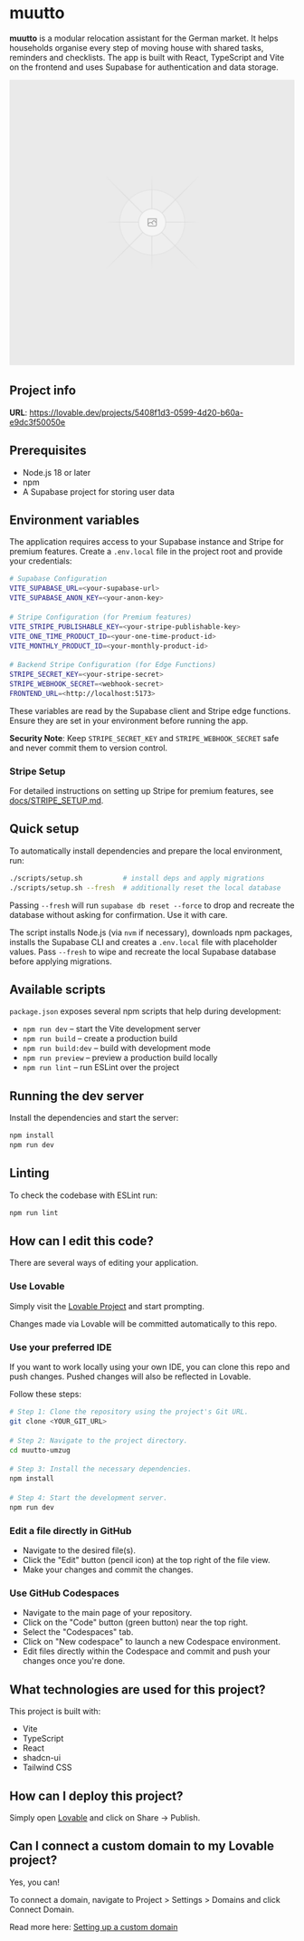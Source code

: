 # muutto

**muutto** is a modular relocation assistant for the German market. It helps households organise every step of moving house with shared tasks, reminders and checklists. The app is built with React, TypeScript and Vite on the frontend and uses Supabase for authentication and data storage.

![Navigation overview](public/placeholder.svg)

## Project info

**URL**: https://lovable.dev/projects/5408f1d3-0599-4d20-b60a-e9dc3f50050e

## Prerequisites

- Node.js 18 or later
- npm
- A Supabase project for storing user data

## Environment variables

The application requires access to your Supabase instance and Stripe for premium features. Create a `.env.local` file in the project root and provide your credentials:

```bash
# Supabase Configuration
VITE_SUPABASE_URL=<your-supabase-url>
VITE_SUPABASE_ANON_KEY=<your-anon-key>

# Stripe Configuration (for Premium features)
VITE_STRIPE_PUBLISHABLE_KEY=<your-stripe-publishable-key>
VITE_ONE_TIME_PRODUCT_ID=<your-one-time-product-id>
VITE_MONTHLY_PRODUCT_ID=<your-monthly-product-id>

# Backend Stripe Configuration (for Edge Functions)
STRIPE_SECRET_KEY=<your-stripe-secret>
STRIPE_WEBHOOK_SECRET=<webhook-secret>
FRONTEND_URL=<http://localhost:5173>
```

These variables are read by the Supabase client and Stripe edge functions. Ensure they are set in your environment before running the app.

**Security Note**: Keep `STRIPE_SECRET_KEY` and `STRIPE_WEBHOOK_SECRET` safe and never commit them to version control.

### Stripe Setup

For detailed instructions on setting up Stripe for premium features, see [docs/STRIPE_SETUP.md](docs/STRIPE_SETUP.md).

## Quick setup

To automatically install dependencies and prepare the local environment, run:

```bash
./scripts/setup.sh          # install deps and apply migrations
./scripts/setup.sh --fresh  # additionally reset the local database
```

Passing `--fresh` will run `supabase db reset --force` to drop and recreate the database without asking for confirmation. Use it with care.

The script installs Node.js (via `nvm` if necessary), downloads npm packages, installs the Supabase CLI and creates a `.env.local` file with placeholder values. Pass `--fresh` to wipe and recreate the local Supabase database before applying migrations.

## Available scripts

`package.json` exposes several npm scripts that help during development:

- `npm run dev` – start the Vite development server
- `npm run build` – create a production build
- `npm run build:dev` – build with development mode
- `npm run preview` – preview a production build locally
- `npm run lint` – run ESLint over the project

## Running the dev server

Install the dependencies and start the server:

```bash
npm install
npm run dev
```

## Linting

To check the codebase with ESLint run:

```bash
npm run lint
```

## How can I edit this code?

There are several ways of editing your application.

### Use Lovable

Simply visit the [Lovable Project](https://lovable.dev/projects/5408f1d3-0599-4d20-b60a-e9dc3f50050e) and start prompting.

Changes made via Lovable will be committed automatically to this repo.

### Use your preferred IDE

If you want to work locally using your own IDE, you can clone this repo and push changes. Pushed changes will also be reflected in Lovable.

Follow these steps:

```sh
# Step 1: Clone the repository using the project's Git URL.
git clone <YOUR_GIT_URL>

# Step 2: Navigate to the project directory.
cd muutto-umzug

# Step 3: Install the necessary dependencies.
npm install

# Step 4: Start the development server.
npm run dev
```

### Edit a file directly in GitHub

- Navigate to the desired file(s).
- Click the "Edit" button (pencil icon) at the top right of the file view.
- Make your changes and commit the changes.

### Use GitHub Codespaces

- Navigate to the main page of your repository.
- Click on the "Code" button (green button) near the top right.
- Select the "Codespaces" tab.
- Click on "New codespace" to launch a new Codespace environment.
- Edit files directly within the Codespace and commit and push your changes once you're done.

## What technologies are used for this project?

This project is built with:

- Vite
- TypeScript
- React
- shadcn-ui
- Tailwind CSS

## How can I deploy this project?

Simply open [Lovable](https://lovable.dev/projects/5408f1d3-0599-4d20-b60a-e9dc3f50050e) and click on Share -> Publish.

## Can I connect a custom domain to my Lovable project?

Yes, you can!

To connect a domain, navigate to Project > Settings > Domains and click Connect Domain.

Read more here: [Setting up a custom domain](https://docs.lovable.dev/tips-tricks/custom-domain#step-by-step-guide)

